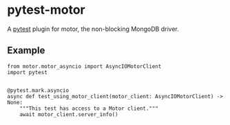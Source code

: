 # pytest-motor

A [pytest][1] plugin for motor, the non-blocking MongoDB driver.

## Example

``` Python3
from motor.motor_asyncio import AsyncIOMotorClient
import pytest


@pytest.mark.asyncio
async def test_using_motor_client(motor_client: AsyncIOMotorClient) -> None:
    """This test has access to a Motor client."""
    await motor_client.server_info()
```

[1]: https://docs.pytest.org/en/latest/
